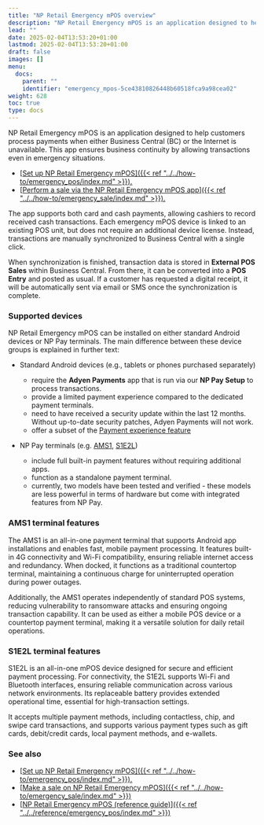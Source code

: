 ```yaml
---
title: "NP Retail Emergency mPOS overview"
description: "NP Retail Emergency mPOS is an application designed to help customers process payments when either Business Central (BC) or the Internet is unavailable. This app ensures business continuity by allowing transactions even in emergency situations."
lead: ""
date: 2025-02-04T13:53:20+01:00
lastmod: 2025-02-04T13:53:20+01:00
draft: false
images: []
menu:
  docs:
    parent: ""
    identifier: "emergency_mpos-5ce43810826448b60518fca9a98cea02"
weight: 628
toc: true
type: docs
---
```


NP Retail Emergency mPOS is an application designed to help customers process payments when either Business Central (BC) or the Internet is unavailable. This app ensures business continuity by allowing transactions even in emergency situations.

- [<ins>Set up NP Retail Emergency mPOS<ins>]({{< ref "../../how-to/emergency_pos/index.md" >}}).
- [<ins>Perform a sale via the NP Retail Emergency mPOS app<ins>]({{< ref "../../how-to/emergency_sale/index.md" >}}).

The app supports both card and cash payments, allowing cashiers to record received cash transactions. Each emergency mPOS device is linked to an existing POS unit, but does not require an additional device license. Instead, transactions are manually synchronized to Business Central with a single click.

When synchronization is finished, transaction data is stored in **External POS Sales** within Business Central. From there, it can be converted into a **POS Entry** and posted as usual. If a customer has requested a digital receipt, it will be automatically sent via email or SMS once the synchronization is complete.

### Supported devices

NP Retail Emergency mPOS can be installed on either standard Android devices or NP Pay terminals. The main difference between these device groups is explained in further text:

- Standard Android devices (e.g., tablets or phones purchased separately)      

  - require the **Adyen Payments** app that is run via our **NP Pay Setup** to process transactions. 
  - provide a limited payment experience compared to the dedicated payment terminals. 
  - need to have received a security update within the last 12 months. Without up-to-date security patches, Adyen Payments will not work. 
  - offer a subset of the [<ins>Payment experience feature<ins>](https://www.adyen.com/devices/tap-to-pay-on-android)
  
- NP Pay terminals (e.g. [<ins>AMS1<ins>](https://www.adyen.com/devices/ams1), [<ins>S1E2L<ins>](https://www.adyen.com/devices/castles-s1e2l))

  - include full built-in payment features without requiring additional apps. 
  - function as a standalone payment terminal.
  - currently, two models have been tested and verified - these models are less powerful in terms of hardware but come with integrated features from NP Pay.

### AMS1 terminal features

The AMS1 is an all-in-one payment terminal that supports Android app installations and enables fast, mobile payment processing. It features built-in 4G connectivity and Wi-Fi compatibility, ensuring reliable internet access and redundancy. When docked, it functions as a traditional countertop terminal, maintaining a continuous charge for uninterrupted operation during power outages.

Additionally, the AMS1 operates independently of standard POS systems, reducing vulnerability to ransomware attacks and ensuring ongoing transaction capability. It can be used as either a mobile POS device or a countertop payment terminal, making it a versatile solution for daily retail operations.

### S1E2L terminal features

S1E2L is an all-in-one mPOS device designed for secure and efficient payment processing. For connectivity, the S1E2L supports Wi-Fi and Bluetooth interfaces, ensuring reliable communication across various network environments. Its replaceable battery provides extended operational time, essential for high-transaction settings.

It accepts multiple payment methods, including contactless, chip, and swipe card transactions, and supports various payment types such as gift cards, debit/credit cards, local payment methods, and e-wallets.

### See also

- [<ins>Set up NP Retail Emergency mPOS<ins>]({{< ref "../../how-to/emergency_pos/index.md" >}}).
- [<ins>Make a sale on NP Retail Emergency mPOS<ins>]({{< ref "../../how-to/emergency_sale/index.md" >}})
- [<ins>NP Retail Emergency mPOS (reference guide)<ins>]({{< ref "../../reference/emergency_pos/index.md" >}})